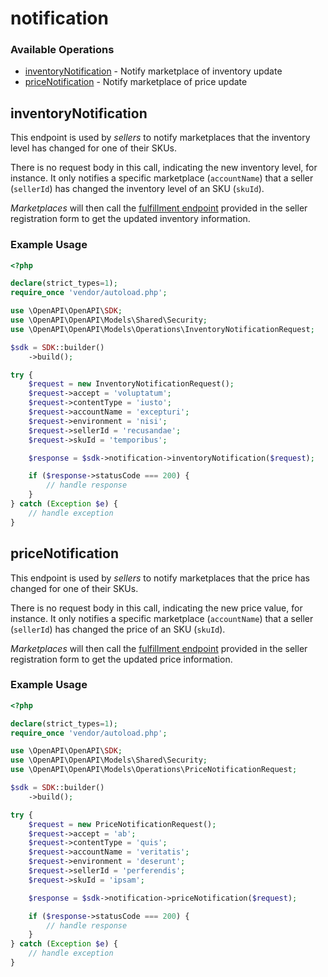 # notification

### Available Operations

* [inventoryNotification](#inventorynotification) - Notify marketplace of inventory update
* [priceNotification](#pricenotification) - Notify marketplace of price update

## inventoryNotification

This endpoint is used by *sellers* to notify marketplaces that the inventory level has changed for one of their SKUs. 

There is no request body in this call, indicating the new inventory level, for instance. It only notifies a specific marketplace (`accountName`) that a seller (`sellerId`) has changed the inventory level of an SKU (`skuId`). 

*Marketplaces* will then call the [fulfillment endpoint](https://developers.vtex.com/vtex-rest-api/reference/fulfillment-simulation) provided in the seller registration form to get the updated inventory  information.

### Example Usage

```php
<?php

declare(strict_types=1);
require_once 'vendor/autoload.php';

use \OpenAPI\OpenAPI\SDK;
use \OpenAPI\OpenAPI\Models\Shared\Security;
use \OpenAPI\OpenAPI\Models\Operations\InventoryNotificationRequest;

$sdk = SDK::builder()
    ->build();

try {
    $request = new InventoryNotificationRequest();
    $request->accept = 'voluptatum';
    $request->contentType = 'iusto';
    $request->accountName = 'excepturi';
    $request->environment = 'nisi';
    $request->sellerId = 'recusandae';
    $request->skuId = 'temporibus';

    $response = $sdk->notification->inventoryNotification($request);

    if ($response->statusCode === 200) {
        // handle response
    }
} catch (Exception $e) {
    // handle exception
}
```

## priceNotification

This endpoint is used by *sellers* to notify marketplaces that the price has changed for one of their SKUs. 

There is no request body in this call, indicating the new price value, for instance. It only notifies a specific marketplace (`accountName`) that a seller (`sellerId`) has changed the price of an SKU (`skuId`). 

*Marketplaces* will then call the [fulfillment endpoint](https://developers.vtex.com/vtex-rest-api/reference/fulfillment-simulation) provided in the seller registration form to get the updated price information.

### Example Usage

```php
<?php

declare(strict_types=1);
require_once 'vendor/autoload.php';

use \OpenAPI\OpenAPI\SDK;
use \OpenAPI\OpenAPI\Models\Shared\Security;
use \OpenAPI\OpenAPI\Models\Operations\PriceNotificationRequest;

$sdk = SDK::builder()
    ->build();

try {
    $request = new PriceNotificationRequest();
    $request->accept = 'ab';
    $request->contentType = 'quis';
    $request->accountName = 'veritatis';
    $request->environment = 'deserunt';
    $request->sellerId = 'perferendis';
    $request->skuId = 'ipsam';

    $response = $sdk->notification->priceNotification($request);

    if ($response->statusCode === 200) {
        // handle response
    }
} catch (Exception $e) {
    // handle exception
}
```
